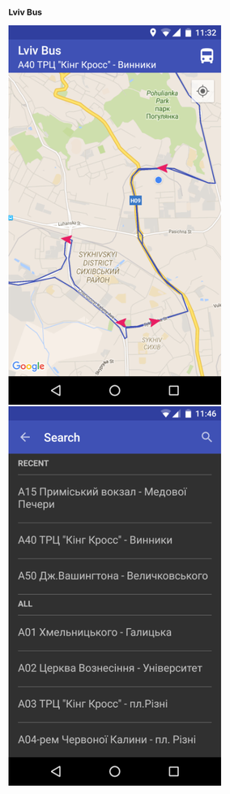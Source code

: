 ### Lviv Bus

<img src="screenshots/home.png" width="420" />
<img src="screenshots/search.png" width="420" />
